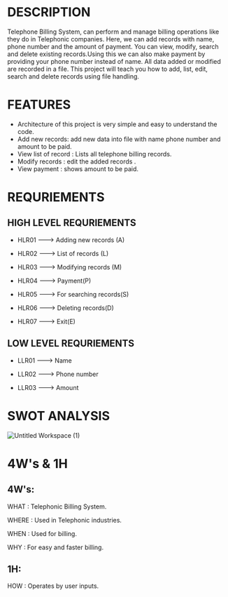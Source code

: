 # DESCRIPTION

Telephone Billing System, can perform and manage billing operations like they do in Telephonic companies. Here, we can add records with name, phone number and the amount of payment. You can view, modify, search and delete existing records.Using this we can also make payment by providing your phone number instead of name. All data added or modified are recorded in a file. This project will teach you how to add, list, edit, search and delete records using file handling.


# FEATURES

* Architecture of this project is very simple and easy to understand the code.
* Add new records: add new data into file with name phone number and amount to be paid. 
* View list of record : Lists all telephone billing records.
* Modify records : edit the added records .
* View payment : shows amount to be paid.


# REQURIEMENTS

## HIGH LEVEL REQURIEMENTS
* HLR01 ---> Adding new records (A)

* HLR02 ---> List of records (L)

* HLR03 ---> Modifying records (M)

* HLR04 ---> Payment(P)

* HLR05 ---> For searching records(S)
 
* HLR06 ---> Deleting records(D)

* HLR07 ---> Exit(E)

## LOW LEVEL REQURIEMENTS
* LLR01 ---> Name

* LLR02 ---> Phone number

* LLR03 ---> Amount


# SWOT ANALYSIS

![Untitled Workspace (1)](https://user-images.githubusercontent.com/82401251/152638461-80c5c1e7-211c-404a-b6ab-d468a7897d5f.jpg)


# 4W's & 1H

## 4W's:
WHAT : Telephonic Billing System.

WHERE : Used in Telephonic industries.

WHEN : Used for billing.

WHY : For easy and faster billing.

## 1H:
HOW : Operates by user inputs.